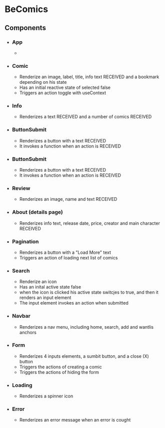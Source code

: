 # BeComics

## Components

- ### App
  -
- ### Comic
  - Renderize an image, label, title, info text RECEIVED and a bookmark depending on his state
  - Has an initial reactive state of selected false
  - Triggers an action toggle with useContext
- ### Info
  - Renderizes a text RECEIVED and a number of comics RECEIVED
- ### ButtonSubmit

  - Renderizes a button with a text RECEIVED
  - It invokes a function when an action is RECEIVED

- ### ButtonSubmit
  - Renderizes a button with a text RECEIVED
  - It invokes a function when an action is RECEIVED
- ### Review
  - Renderizes an image, name and text RECEIVED
- ### About (details page)
  - Renderizes info text, release date, price, creator and main character RECEIVED
- ### Pagination
  - Renderizes a button with a "Load More" text
  - Triggers an action of loading next list of comics
- ### Search
  - Renderize an icon
  - Has an inital active state false
  - when the icon is clicked his active state switcjes to true, and then it renders an input element
  - The input element invokes an action when submitted
- ### Navbar
  - Renderizes a nav menu, including home, search, add and wantlis anchors
- ### Form
  - Renderizes 4 inputs elements, a sumbit button, and a close (X) button
  - Triggers the actions of creating a comic
  - Triggers the actions of hiding the form
- ### Loading
  - Renderizes a spinner icon
- ### Error
  - Renderizes an error message when an error is cought
